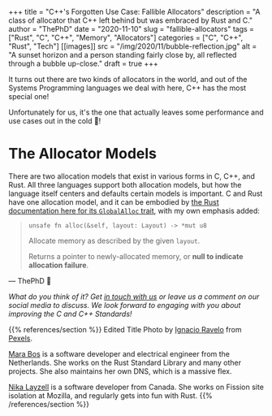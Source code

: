 +++
title = "C++'s Forgotten Use Case: Fallible Allocators"
description = "A class of allocator that C++ left behind but was embraced by Rust and C."
author = "ThePhD"
date = "2020-11-10"
slug = "fallible-allocators"
tags = ["Rust", "C", "C++", "Memory", "Allocators"]
categories = ["C", "C++", "Rust", "Tech"]
[[images]]
  src = "/img/2020/11/bubble-reflection.jpg"
  alt = "A sunset horizon and a person standing fairly close by, all reflected through a bubble up-close."
draft = true
+++

It turns out there are two kinds of allocators in the world, and out of the Systems Programming languages we deal with here, C++ has the most special one!<!--more-->

Unfortunately for us, it's the one that actually leaves some performance and use cases out in the cold 🥶!




# The Allocator Models

There are two allocation models that exist in various forms in C, C++, and Rust. All three languages support both allocation models, but how the language itself centers and defaults certain models is important. C and Rust have one allocation model, and it can be embodied by [the Rust documentation here for its `GlobalAlloc` trait](), with my own emphasis added:

> `unsafe fn alloc(&self, layout: Layout) -> *mut u8`
> 
> Allocate memory as described by the given `layout`.
> 
> Returns a pointer to newly-allocated memory, or **null to indicate allocation failure**.



— ThePhD 💚

_What do you think of it? Get [in touch with us](/contact) or leave us a comment on our social media to discuss. We look forward to engaging with you about improving the C and C++ Standards!_

{{% references/section %}}
Edited Title Photo by [Ignacio Ravelo](https://www.pexels.com/@ignacio-ravelo-3471245?utm_content=attributionCopyText&utm_medium=referral&utm_source=pexels) from [Pexels](https://www.pexels.com/photo/war-veteran-siting-in-wheelchair-5188640/?utm_content=attributionCopyText&utm_medium=referral&utm_source=pexels).

[Mara Bos](https://twitter.com/m_ou_se/) is a software developer and electrical engineer from the Netherlands. She works on the Rust Standard Library and many other projects. She also maintains her own DNS, which is a massive flex.

[Nika Layzell](https://twitter.com/kneecaw) is a software developer from Canada. She works on Fission site isolation at Mozilla, and regularly gets into fun with Rust.
{{% /references/section %}}

